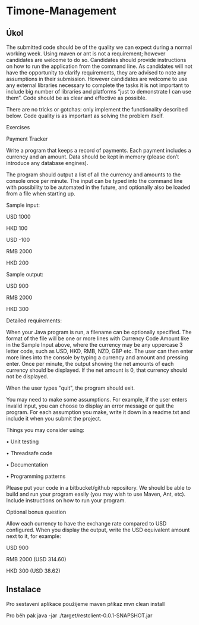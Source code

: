 # Timone-Management

## Úkol
The submitted code should be of the quality we can expect during a normal working week. Using maven or ant is not a requirement; however candidates are welcome to do so. Candidates should provide instructions on how to run the application from the command line. As candidates will not have the opportunity to clarify requirements, they are advised to note any assumptions in their submission. However candidates are welcome to use any external libraries necessary to complete the tasks it is not important to include big number of libraries and platforms “just to demonstrate I can use them”. Code should be as clear and effective as possible.

There are no tricks or gotchas: only implement the functionality described below. Code quality is as important as solving the problem itself.

 

Exercises

Payment Tracker

Write a program that keeps a record of payments. Each payment includes a currency and an amount. Data should be kept in memory (please don’t introduce any database engines).

 

The program should output a list of all the currency and amounts to the console once per minute. The input can be typed into the command line with possibility to be automated in the future, and optionally also be loaded from a file when starting up.

 

Sample input:

USD 1000

HKD 100

USD -100

RMB 2000

HKD 200

 

Sample output:

USD 900

RMB 2000

HKD 300

 

Detailed requirements:

When your Java program is run, a filename can be optionally specified. The format of the file will be one or more lines with Currency Code Amount like in the Sample Input above, where the currency may be any uppercase 3 letter code, such as USD, HKD, RMB, NZD, GBP etc. The user can then enter more lines into the console by typing a currency and amount and pressing enter. Once per minute, the output showing the net amounts of each currency should be displayed. If the net amount is 0, that currency should not be displayed.

When the user types "quit", the program should exit.

 

You may need to make some assumptions. For example, if the user enters invalid input, you can choose to display an error message or quit the program. For each assumption you make, write it down in a readme.txt and include it when you submit the project.

 

Things you may consider using:

• Unit testing

• Threadsafe code

• Documentation

• Programming patterns

Please put your code in a bitbucket/github repository. We should be able to build and run your program easily (you may wish to use Maven, Ant, etc). Include instructions on how to run your program.

 

Optional bonus question

Allow each currency to have the exchange rate compared to USD configured. When you display the output, write the USD equivalent amount next to it, for example:

USD 900

RMB 2000 (USD 314.60)

HKD 300 (USD 38.62)

## Instalace
Pro sestavení aplikace použijeme maven příkaz mvn clean install

Pro běh pak
java -jar ./target/restclient-0.0.1-SNAPSHOT.jar
